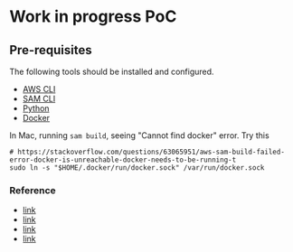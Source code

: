 # Work in progress PoC

## Pre-requisites

The following tools should be installed and configured.

* [AWS CLI](https://aws.amazon.com/cli/)
* [SAM CLI](https://github.com/awslabs/aws-sam-cli)
* [Python](https://www.python.org/)
* [Docker](https://www.docker.com/products/docker-desktop)

In Mac, running `sam build`, seeing "Cannot find docker" error. Try this

```shell
# https://stackoverflow.com/questions/63065951/aws-sam-build-failed-error-docker-is-unreachable-docker-needs-to-be-running-t
sudo ln -s "$HOME/.docker/run/docker.sock" /var/run/docker.sock
```

### Reference

* [link](https://medium.com/@ramanbazhanau/preparing-fastapi-for-production-a-comprehensive-guide-d167e693aa2b)
* [link](https://aws.amazon.com/blogs/compute/using-response-streaming-with-aws-lambda-web-adapter-to-optimize-performance/)
* [link](https://gist.github.com/liviaerxin/d320e33cbcddcc5df76dd92948e5be3b)
* [link](https://github.com/fastapi/fastapi/discussions/7457)
